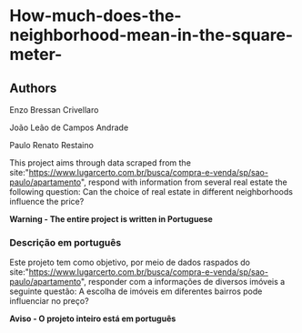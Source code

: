 # How-much-does-the-neighborhood-mean-in-the-square-meter-
## Authors 
Enzo Bressan Crivellaro </p>
João Leão de Campos Andrade </p>
Paulo Renato Restaino </p>

This project aims through data scraped from the site:"https://www.lugarcerto.com.br/busca/compra-e-venda/sp/sao-paulo/apartamento", respond with information from several real estate the following question: Can the choice of real estate in different neighborhoods influence the price?</p>
<b>Warning - The entire project is written in Portuguese</b>

### Descrição em português

Este projeto tem como objetivo, por meio de dados raspados do site:"https://www.lugarcerto.com.br/busca/compra-e-venda/sp/sao-paulo/apartamento", responder com a informações de diversos imóveis a seguinte questão: A escolha de imóveis em diferentes bairros pode influenciar no preço?</p>
<b>Aviso - O projeto inteiro está em português</b>

